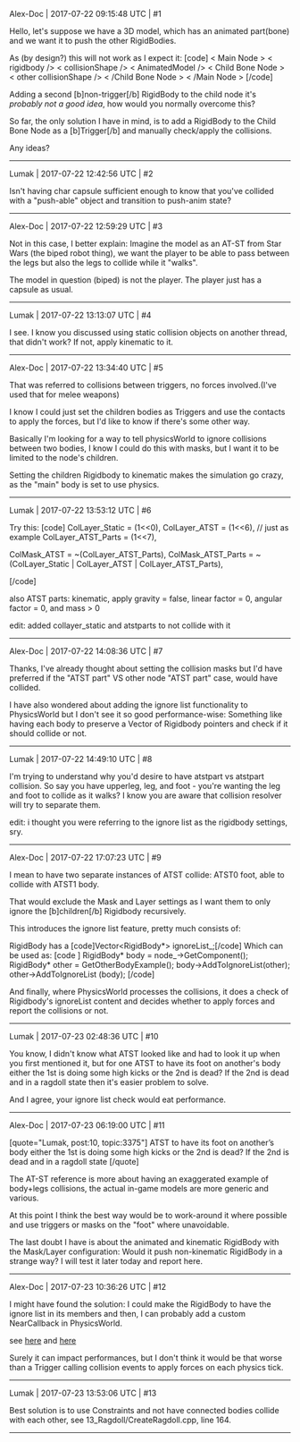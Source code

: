 Alex-Doc | 2017-07-22 09:15:48 UTC | #1

Hello,
let's suppose we have a 3D model, which has an animated part(bone) and we want it to push the other RigidBodies.

As (by design?) this will not work as I expect it:
[code]
< Main Node >
    < rigidbody />
    < collisionShape />
    < AnimatedModel />
    < Child Bone Node >
        < other collisionShape />
    < /Child Bone Node >
< /Main Node >
[/code]

Adding a second [b]non-trigger[/b] RigidBody to the child node it's _probably not a good idea_,
how would you normally overcome this?

So far, the only solution I have in mind, is to add a RigidBody to the Child Bone Node as a [b]Trigger[/b] and manually check/apply the collisions.

Any ideas?

-------------------------

Lumak | 2017-07-22 12:42:56 UTC | #2

Isn't having char capsule sufficient enough to know that you've collided with a "push-able" object and transition to push-anim state?

-------------------------

Alex-Doc | 2017-07-22 12:59:29 UTC | #3

Not in this case, I better explain: 
Imagine the model as an AT-ST from Star Wars (the biped robot thing), we want the player to be able to pass between the legs but also the legs to collide while it "walks".

The model in question (biped) is not the player.
The player just has a capsule as usual.

-------------------------

Lumak | 2017-07-22 13:13:07 UTC | #4

I see. I know you discussed using static collision objects on another thread, that didn't work?  If not, apply kinematic to it.

-------------------------

Alex-Doc | 2017-07-22 13:34:40 UTC | #5

That was referred to collisions between triggers, no forces involved.(I've used that for melee weapons)
 
I know I could just set the children bodies as Triggers and use the contacts to apply the forces, but I'd like to know if there's some other way.

Basically I'm looking for a way to tell physicsWorld to ignore collisions between two bodies, I know I could do this with masks, but I want it to be limited to the node's children.

Setting the children Rigidbody to kinematic makes the simulation go crazy, as the "main" body is set to use physics.

-------------------------

Lumak | 2017-07-22 13:53:12 UTC | #6

Try this:
[code]
ColLayer_Static     = (1<<0),
ColLayer_ATST       = (1<<6), // just as example
ColLayer_ATST_Parts = (1<<7),

ColMask_ATST         = ~(ColLayer_ATST_Parts),
ColMask_ATST_Parts   = ~(ColLayer_Static | ColLayer_ATST | ColLayer_ATST_Parts),

[/code]

also ATST parts:
kinematic,  apply gravity = false, linear factor = 0, angular factor = 0, and mass > 0

edit: added collayer_static and atstparts to not collide with it

-------------------------

Alex-Doc | 2017-07-22 14:08:36 UTC | #7

Thanks, I've already thought about setting the collision masks but I'd have preferred if the "ATST part" VS other node "ATST part" case, would have collided.

I have also wondered about adding the ignore list functionality to PhysicsWorld but I don't see it so good performance-wise: 
Something like having each body to preserve a Vector of Rigidbody pointers and check if it should collide or not.

-------------------------

Lumak | 2017-07-22 14:49:10 UTC | #8

I'm trying to understand why you'd desire to have atstpart vs atstpart collision. So say you have upperleg, leg, and foot - you're wanting the leg and foot to collide as it walks? I know you are aware that collision resolver will try to separate them.

edit:  i thought you were referring to the ignore list as the rigidbody settings, sry.

-------------------------

Alex-Doc | 2017-07-22 17:07:23 UTC | #9

I mean to have two separate instances of ATST collide:
ATST0 foot, able to collide with ATST1 body.

That would exclude the Mask and Layer settings as I want them to only ignore the [b]children[/b] Rigidbody recursively.

This introduces the ignore list feature, pretty much consists of:

RigidBody has a 
[code]Vector<RigidBody*> ignoreList_;[/code]
Which can be used as:
[code ]
RigidBody* body = node_->GetComponent<RigidBody>();
RigidBody* other = GetOtherBodyExample();
body->AddToIgnoreList(other);
other->AddToIgnoreList (body);
[/code]

And finally, where PhysicsWorld processes the collisions, it does a check of Rigidbody's ignoreList content and decides whether to apply forces and report the collisions or not.

-------------------------

Lumak | 2017-07-23 02:48:36 UTC | #10

You know, I didn't know what ATST looked like and had to look it up when you first mentioned it, but for one ATST to have its foot on another's body either the 1st is doing some high kicks or the 2nd is dead?  If the 2nd is dead and in a ragdoll state then it's easier problem to solve.

And I agree, your ignore list check would eat performance.

-------------------------

Alex-Doc | 2017-07-23 06:19:00 UTC | #11

[quote="Lumak, post:10, topic:3375"]
ATST to have its foot on another’s body either the 1st is doing some high kicks or the 2nd is dead?  If the 2nd is dead and in a ragdoll state
[/quote]

The AT-ST reference is more about having an exaggerated example of body+legs collisions, the actual in-game models are more generic and various.

At this point I think the best way would be to work-around it where possible and use triggers or masks on the "foot" where unavoidable.

The last doubt I have is about the animated and kinematic RigidBody with the Mask/Layer configuration: 
Would it push non-kinematic RigidBody in a strange way? 
I will test it later today and report here.

-------------------------

Alex-Doc | 2017-07-23 10:36:26 UTC | #12

I might have found the solution:
I could make the RigidBody to have the ignore list in its members and then,
I can probably add a custom NearCallback in PhysicsWorld.

see [here](https://github.com/urho3d/Urho3D/blob/master/Source/Urho3D/Physics/PhysicsWorld.cpp) and [here](http://bulletphysics.org/mediawiki-1.5.8/index.php/Collision_Filtering)

Surely it can impact performances, but I don't think it would be that worse than a Trigger calling collision events to apply forces on each physics tick.

-------------------------

Lumak | 2017-07-23 13:53:06 UTC | #13

Best solution is to use Constraints and not have connected bodies collide with each other, see 13_Ragdoll/CreateRagdoll.cpp, line 164.

-------------------------

